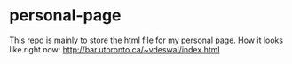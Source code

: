 personal-page
=============

This repo is mainly to store the html file for my personal page. 
How it looks like right now: http://bar.utoronto.ca/~vdeswal/index.html

